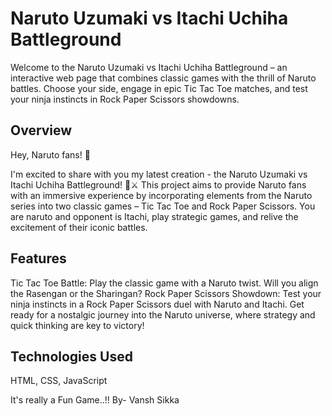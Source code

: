 # Naruto Uzumaki vs Itachi Uchiha Battleground

Welcome to the Naruto Uzumaki vs Itachi Uchiha Battleground – an interactive web page that combines classic games with the thrill of Naruto battles. Choose your side, engage in epic Tic Tac Toe matches, and test your ninja instincts in Rock Paper Scissors showdowns.

## Overview
Hey, Naruto fans! 🍥

I'm excited to share with you my latest creation - the Naruto Uzumaki vs Itachi Uchiha Battleground! 🥷⚔️
This project aims to provide Naruto fans with an immersive experience by incorporating elements from the Naruto series into two classic games – Tic Tac Toe and Rock Paper Scissors. You are naruto and opponent is Itachi, play strategic games, and relive the excitement of their iconic battles.

## Features
Tic Tac Toe Battle: Play the classic game with a Naruto twist. Will you align the Rasengan or the Sharingan?
Rock Paper Scissors Showdown: Test your ninja instincts in a Rock Paper Scissors duel with Naruto and Itachi.
Get ready for a nostalgic journey into the Naruto universe, where strategy and quick thinking are key to victory!

## Technologies Used
HTML,
CSS,
JavaScript

It's really a Fun Game..!!
By- Vansh Sikka
